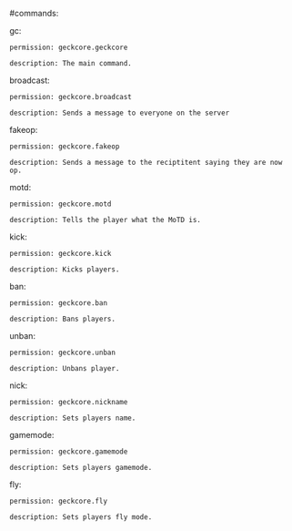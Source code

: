 #commands:

  gc:
  
    permission: geckcore.geckcore
    
    description: The main command.
    
  broadcast:
  
    permission: geckcore.broadcast
    
    description: Sends a message to everyone on the server
    
  fakeop:
  
    permission: geckcore.fakeop
    
    description: Sends a message to the reciptitent saying they are now op.
    
  motd:
  
    permission: geckcore.motd
    
    description: Tells the player what the MoTD is.
    
  kick:
  
    permission: geckcore.kick
    
    description: Kicks players.
    
  ban:
  
    permission: geckcore.ban
    
    description: Bans players.
    
  unban:
  
    permission: geckcore.unban
    
    description: Unbans player.
    
  nick:
  
    permission: geckcore.nickname
    
    description: Sets players name.
    
  gamemode:
  
    permission: geckcore.gamemode
    
    description: Sets players gamemode.
    
  fly:
  
    permission: geckcore.fly
    
    description: Sets players fly mode.
    
